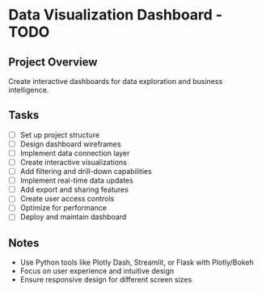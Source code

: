 # Data Visualization Dashboard - TODO

## Project Overview
Create interactive dashboards for data exploration and business intelligence.

## Tasks
- [ ] Set up project structure
- [ ] Design dashboard wireframes
- [ ] Implement data connection layer
- [ ] Create interactive visualizations
- [ ] Add filtering and drill-down capabilities
- [ ] Implement real-time data updates
- [ ] Add export and sharing features
- [ ] Create user access controls
- [ ] Optimize for performance
- [ ] Deploy and maintain dashboard

## Notes
- Use Python tools like Plotly Dash, Streamlit, or Flask with Plotly/Bokeh
- Focus on user experience and intuitive design
- Ensure responsive design for different screen sizes
